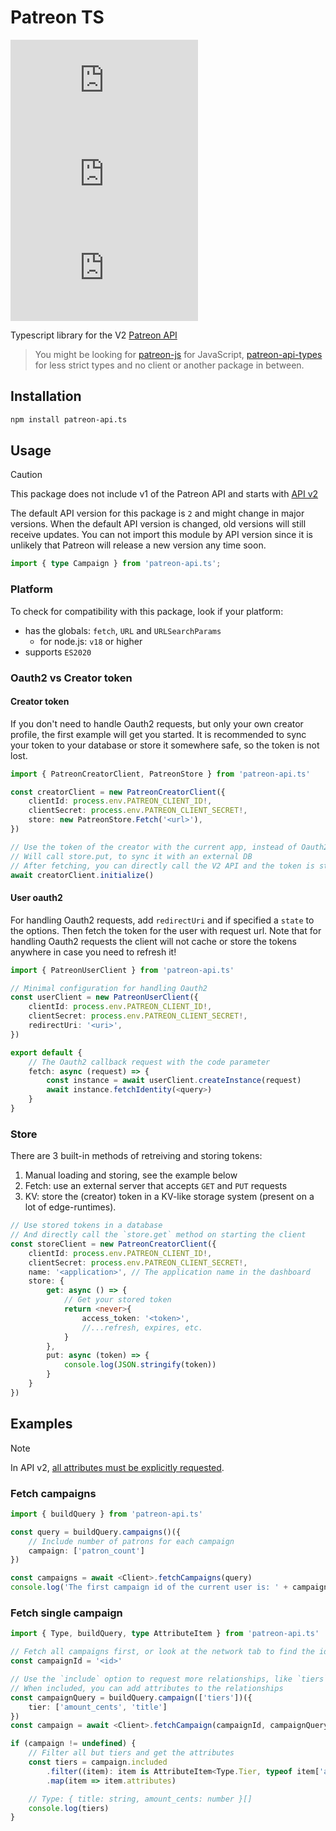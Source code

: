 # Patreon TS

![npm](https://img.shields.io/npm/v/patreon-api.ts)
![npm](https://img.shields.io/npm/dm/patreon-api.ts)
![GitHub issues](https://img.shields.io/github/issues/ghostrider-05/patreon-api.ts)

Typescript library for the V2 [Patreon API](https://docs.patreon.com/)

> You might be looking for [patreon-js](https://github.com/Patreon/patreon-js) for JavaScript, [patreon-api-types](https://github.com/mrTomatolegit/patreon-api-types) for less strict types and no client or another package in between.

## Installation

```sh
npm install patreon-api.ts
```

## Usage

> [!CAUTION]
> This package does not include v1 of the Patreon API and starts with [API v2](https://docs.patreon.com/#apiv2-oauth)

The default API version for this package is `2` and might change in major versions.
When the default API version is changed, old versions will still receive updates.
You can not import this module by API version since it is unlikely that Patreon will release a new version any time soon.

```ts
import { type Campaign } from 'patreon-api.ts';
```

### Platform

To check for compatibility with this package, look if your platform:

- has the globals: `fetch`, `URL` and `URLSearchParams`
  - for node.js: `v18` or higher
- supports `ES2020`

### Oauth2 vs Creator token

#### Creator token

If you don't need to handle Oauth2 requests, but only your own creator profile, the first example will get you started.
It is recommended to sync your token to your database or store it somewhere safe, so the token is not lost.

```ts
import { PatreonCreatorClient, PatreonStore } from 'patreon-api.ts'

const creatorClient = new PatreonCreatorClient({
    clientId: process.env.PATREON_CLIENT_ID!,
    clientSecret: process.env.PATREON_CLIENT_SECRET!,
    store: new PatreonStore.Fetch('<url>'),
})

// Use the token of the creator with the current app, instead of Oauth2 callback
// Will call store.put, to sync it with an external DB
// After fetching, you can directly call the V2 API and the token is stored with store.put
await creatorClient.initialize()
```

#### User oauth2

For handling Oauth2 requests, add `redirectUri` and if specified a `state` to the options.
Then fetch the token for the user with request url.
Note that for handling Oauth2 requests the client will not cache or store the tokens anywhere in case you need to refresh it!

```ts
import { PatreonUserClient } from 'patreon-api.ts'

// Minimal configuration for handling Oauth2
const userClient = new PatreonUserClient({
    clientId: process.env.PATREON_CLIENT_ID!,
    clientSecret: process.env.PATREON_CLIENT_SECRET!,
    redirectUri: '<uri>',
})

export default {
    // The Oauth2 callback request with the code parameter
    fetch: async (request) => {
        const instance = await userClient.createInstance(request)
        await instance.fetchIdentity(<query>)
    }
}
```

### Store

There are 3 built-in methods of retreiving and storing tokens:

1. Manual loading and storing, see the example below
2. Fetch: use an external server that accepts `GET` and `PUT` requests
3. KV: store the (creator) token in a KV-like storage system (present on a lot of edge-runtimes).

```ts
// Use stored tokens in a database
// And directly call the `store.get` method on starting the client
const storeClient = new PatreonCreatorClient({
    clientId: process.env.PATREON_CLIENT_ID!,
    clientSecret: process.env.PATREON_CLIENT_SECRET!,
    name: '<application>', // The application name in the dashboard
    store: {
        get: async () => {
            // Get your stored token
            return <never>{
                access_token: '<token>',
                //...refresh, expires, etc.
            }
        },
        put: async (token) => {
            console.log(JSON.stringify(token))
        }
    }
})
```

## Examples

> [!NOTE]
> In API v2, [all attributes must be explicitly requested](https://docs.patreon.com/#apiv2-oauth).

### Fetch campaigns

```ts
import { buildQuery } from 'patreon-api.ts'

const query = buildQuery.campaigns()({
    // Include number of patrons for each campaign
    campaign: ['patron_count']
})

const campaigns = await <Client>.fetchCampaigns(query)
console.log('The first campaign id of the current user is: ' + campaigns?.data[0].id)
```

### Fetch single campaign

```ts
import { Type, buildQuery, type AttributeItem } from 'patreon-api.ts'

// Fetch all campaigns first, or look at the network tab to find the id
const campaignId = '<id>'

// Use the `include` option to request more relationships, like `tiers`
// When included, you can add attributes to the relationships
const campaignQuery = buildQuery.campaign(['tiers'])({
    tier: ['amount_cents', 'title']
})
const campaign = await <Client>.fetchCampaign(campaignId, campaignQuery)

if (campaign != undefined) {
    // Filter all but tiers and get the attributes
    const tiers = campaign.included
        .filter((item): item is AttributeItem<Type.Tier, typeof item['attributes']> => item.type === Type.Tier)
        .map(item => item.attributes)

    // Type: { title: string, amount_cents: number }[]
    console.log(tiers)
}
```
